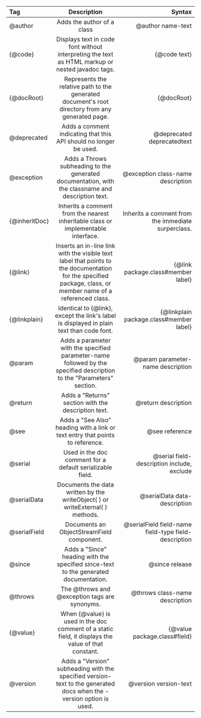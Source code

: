 | Tag           |                                                                         Description                                                                          |                                               Syntax |
|:--------------|:------------------------------------------------------------------------------------------------------------------------------------------------------------:|-----------------------------------------------------:|
| @author       |                                                                 	Adds the author of a class                                                                  |                                   	@author name-text |
| {@code}       |                               Displays text in code font without interpreting the text as HTML markup or nested javadoc tags.                                |                                         {@code text} |
| {@docRoot}    |                               Represents the relative path to the generated document's root directory from any generated page.                               |                                           {@docRoot} |
| @deprecated   |                                              Adds a comment indicating that this API should no longer be used.                                               |                           @deprecated deprecatedtext |
| @exception    |                              Adds a Throws subheading to the generated documentation, with the classname and description text.                               |                    @exception class-name description |
| {@inheritDoc} |                                      Inherits a comment from the nearest inheritable class or implementable interface.                                       |   Inherits a comment from the immediate surperclass. |
| {@link}       | Inserts an in-line link with the visible text label that points to the documentation for the specified package, class, or member name of a referenced class. |                   {@link package.class#member label} |
| {@linkplain}  |                                   Identical to {@link}, except the link's label is displayed in plain text than code font.                                   |              {@linkplain package.class#member label} |
| @param        |                    Adds a parameter with the specified parameter-name followed by the specified description to the "Parameters" section.                     |                    @param parameter-name description |
| @return       |                                                     Adds a "Returns" section with the description text.                                                      |                                  @return description |
| @see          |                                        Adds a "See Also" heading with a link or text entry that points to reference.                                         |                                       @see reference |
| @serial       |                                                 Used in the doc comment for a default serializable field.                                                    |           @serial field-description include, exclude |
| @serialData   |                                        Documents the data written by the writeObject( ) or writeExternal( ) methods.                                         |                         @serialData data-description |
| @serialField  |                                                          Documents an ObjectStreamField component.                                                           | @serialField field-name field-type field-description |
| @since        |                                     Adds a "Since" heading with the specified since-text to the generated documentation.                                     |                                       @since release |
| @throws       |                                                        The @throws and @exception tags are synonyms.                                                         |                       @throws class-name description |
| {@value}      |                             When {@value} is used in the doc comment of a static field, it displays the value of that constant.                              |                         {@value package.class#field} |
| @version      |                     Adds a "Version" subheading with the specified version-text to the generated docs when the -version option is used.                      |                                @version version-text |



